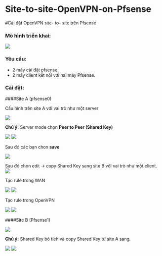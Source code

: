 # Site-to-site-OpenVPN-on-Pfsense

#Cài đặt OpenVPN site- to- site trên Pfsense

### Mô hình triển khai:

<img src ="http://i.imgur.com/0rQ5vzB.png">

### Yêu cầu:
-	2 máy cài đặt pfsense.
-	2 máy client kết nối với hai máy Pfsense.

### Cài đặt:

####Site A (pfsense0)

Cấu hình trên site A với vai trò như một server

<img src="http://i.imgur.com/JsSPA0z.png">

**Chú ý:** Server mode chọn **Peer to Peer (Shared Key)**

<img src="http://i.imgur.com/EcZSdG8.png">
<img src="http://i.imgur.com/Nsw4561.png">

Sau đó các bạn chon **save**

<img src="http://i.imgur.com/MMzkjZq.png ">

Sau đó chọn edit -> copy Shared Key sang site B với vai trò như một client.
<img src ="http://i.imgur.com/SZwEeNg.png ">

Tạo rule trong WAN

<img src ="http://i.imgur.com/G0gDUuE.png ">
<img src ="http://i.imgur.com/mt7KmE7.png">

Tạo rule trong OpenVPN

<img src ="http://i.imgur.com/7raFwJf.png ">
<img src ="http://i.imgur.com/EcK4Wu8.png ">

####Site B (Pfsense1)

<img src ="http://i.imgur.com/ZiZxFrm.png">

**Chú ý:** Shared Key bỏ tích và copy Shared Key từ site A sang.

<img src ="http://i.imgur.com/fTGCwuq.png">
<img src ="http://i.imgur.com/qujiDea.png ">
















 
